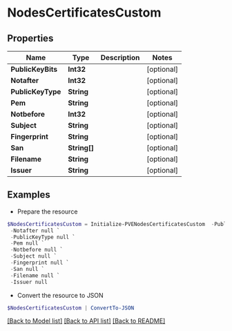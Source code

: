# NodesCertificatesCustom
## Properties

Name | Type | Description | Notes
------------ | ------------- | ------------- | -------------
**PublicKeyBits** | **Int32** |  | [optional] 
**Notafter** | **Int32** |  | [optional] 
**PublicKeyType** | **String** |  | [optional] 
**Pem** | **String** |  | [optional] 
**Notbefore** | **Int32** |  | [optional] 
**Subject** | **String** |  | [optional] 
**Fingerprint** | **String** |  | [optional] 
**San** | **String[]** |  | [optional] 
**Filename** | **String** |  | [optional] 
**Issuer** | **String** |  | [optional] 

## Examples

- Prepare the resource
```powershell
$NodesCertificatesCustom = Initialize-PVENodesCertificatesCustom  -PublicKeyBits null `
 -Notafter null `
 -PublicKeyType null `
 -Pem null `
 -Notbefore null `
 -Subject null `
 -Fingerprint null `
 -San null `
 -Filename null `
 -Issuer null
```

- Convert the resource to JSON
```powershell
$NodesCertificatesCustom | ConvertTo-JSON
```

[[Back to Model list]](../README.md#documentation-for-models) [[Back to API list]](../README.md#documentation-for-api-endpoints) [[Back to README]](../README.md)

